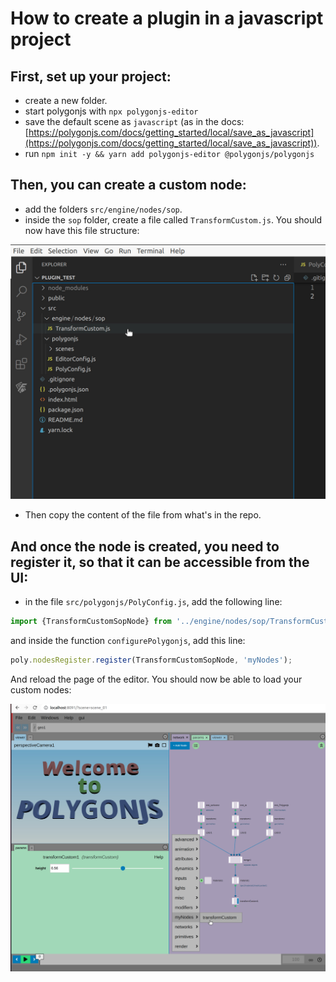 # How to create a plugin in a javascript project

## First, set up your project:

- create a new folder.
- start polygonjs with `npx polygonjs-editor`
- save the default scene as `javascript` (as in the docs: [https://polygonjs.com/docs/getting_started/local/save_as_javascript](https://polygonjs.com/docs/getting_started/local/save_as_javascript)).
- run `npm init -y && yarn add polygonjs-editor @polygonjs/polygonjs`

## Then, you can create a custom node:

- add the folders `src/engine/nodes/sop`.
- inside the `sop` folder, create a file called `TransformCustom.js`. You should now have this file structure:

![File Structure](https://raw.githubusercontent.com/polygonjs/plugins_tutorials/master/public/files.jpg?v=1)

- Then copy the content of the file from what's in the repo.

## And once the node is created, you need to register it, so that it can be accessible from the UI:

- in the file `src/polygonjs/PolyConfig.js`, add the following line:
```js
import {TransformCustomSopNode} from '../engine/nodes/sop/TransformCustom'
```
and inside the function `configurePolygonjs`, add this line:
``` js
poly.nodesRegister.register(TransformCustomSopNode, 'myNodes');
```

And reload the page of the editor. You should now be able to load your custom nodes:

![Custom node loaded](https://raw.githubusercontent.com/polygonjs/plugins_tutorials/master/public/registered_node.jpg?v=1)